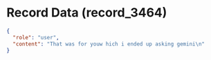 # Record Data (record_3464)

```json
{
  "role": "user",
  "content": "That was for youw hich i ended up asking gemini\n"
}
```
